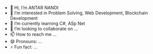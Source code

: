 - 👋 Hi, I’m ANTAR NANDI
- 👀 I’m interested in Problem Solving, Web Development, Blockchain Development
- 🌱 I’m currently learning C#, ASp Net
- 💞️ I’m looking to collaborate on ...
- 📫 How to reach me ...
- 😄 Pronouns: ...
- ⚡ Fun fact: ...

<!---
ANTAR-NANDI-1203/ANTAR-NANDI-1203 is a ✨ special ✨ repository because its `README.md` (this file) appears on your GitHub profile.
You can click the Preview link to take a look at your changes.
--->
